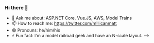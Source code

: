 ### Hi there 👋

<!--
**mmillican/mmillican** is a ✨ _special_ ✨ repository because its `README.md` (this file) appears on your GitHub profile.

Here are some ideas to get you started:

- 🔭 I’m currently working on ASP.NET Core + Vue.js things
- 🌱 I’m currently learning *all the things*
<!-- - 👯 I’m looking to collaborate on ... -->
<!-- - 🤔 I’m looking for help with ... -->
- 💬 Ask me about: ASP.NET Core, Vue.JS, AWS, Model Trains
- 📫 How to reach me: https://twitter.com/millicanmatt
- 😄 Pronouns: he/him/his
- ⚡ Fun fact: I'm a model railroad geek and have an N-scale layout.
-->
